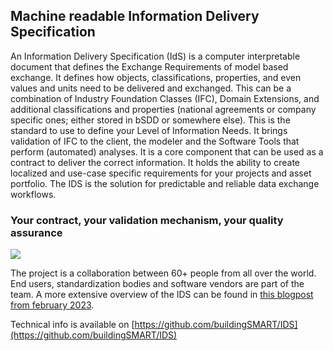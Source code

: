 Machine readable Information Delivery Specification
---------------------------------------------------

An Information Delivery Specification (IdS) is a computer interpretable document that defines the Exchange Requirements of model based exchange. It defines how objects, classifications, properties, and even values and units need to be delivered and exchanged. This can be a combination of Industry Foundation Classes (IFC), Domain Extensions, and additional classifications and properties (national agreements or company specific ones; either stored in bSDD or somewhere else). This is the standard to use to define your Level of Information Needs. It brings validation of IFC to the client, the modeler and the Software Tools that perform (automated) analyses. It is a core component that can be used as a contract to deliver the correct information. It holds the ability to create localized and use-case specific requirements for your projects and asset portfolio. The IDS is the solution for predictable and reliable data exchange workflows.

### Your contract, your validation mechanism, your quality assurance

![](https://technical.buildingsmart.org/wp-content/uploads/2020/07/ILS-1024x556.png)

The project is a collaboration between 60+ people from all over the world. End users, standardization bodies and software vendors are part of the team.
A more extensive overview of the IDS can be found in [this blogpost from february 2023](https://www.buildingsmart.org/what-is-information-delivery-specification-ids/).

Technical info is available on [https://github.com/buildingSMART/IDS](https://github.com/buildingSMART/IDS)
